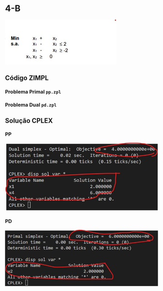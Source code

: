 # 4-B

![image](resources/ex.jpg)

## Código ZIMPL

### Problema Primal `pp.zpl`


### Problema Dual `pd.zpl`


## Solução CPLEX

### PP

![image](resources/sol-pp.jpg)

### PD

![image](resources/sol-pd.jpg)
